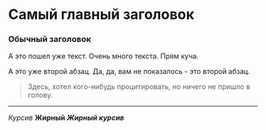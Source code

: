 # Самый главный заголовок

### Обычный заголовок

А это пошел уже текст. Очень много текста. Прям куча.

А это уже второй абзац. Да, да, вам не показалось - это второй абзац.

> Здесь, хотел кого-нибудь процитировать, но ничего не пришло в голову.

***

*Курсив* **Жирный** ***Жирный курсив***
